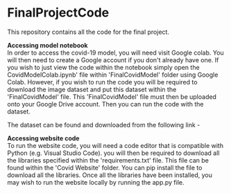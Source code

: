 # FinalProjectCode
This repository contains all the code for the final project.

**Accessing model notebook** <br>
In order to access the covid-19 model, you will need visit Google colab. You will then need to create a Google account if you don't already have one. If you wish to just view the code within the notebook simply open the CovidModelColab.ipynb' file within 'FinalCovidModel' folder using Google Colab. However, if you wish to run the code you will be required to download the image dataset and put this dataset within the 'FinalCovidModel' file. This 'FinalCovidModel' file must then be uploaded onto your Google Drive account. Then you can run the code with the dataset.

The dataset can be found and downloaded from the following link - 

**Accessing website code** <br>
To run the website code, you will need a code editor that is compatible with Python (e.g. Visual Studio Code). you will then be required to download all the libraries specified within the 'requirements.txt' file. This file can be found within the 'Covid Website' folder. You can pip install the file to download all the libraries. Once all the libraries have been installed, you may wish to run the website locally by running the app.py file.


